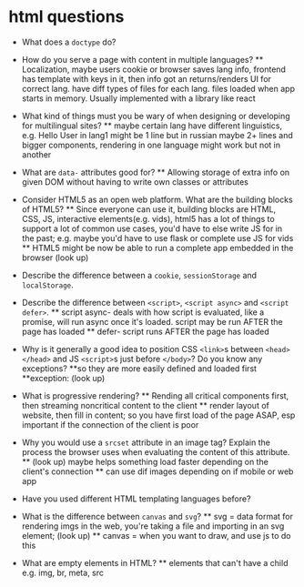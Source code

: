 # html questions

* What does a `doctype` do?

* How do you serve a page with content in multiple languages?
** Localization, maybe users cookie or browser saves lang info, frontend has template with keys in it, then info got an returns/renders UI for correct lang. have diff types of files for each lang. files loaded when app starts in memory. Usually implemented with a library like react
* What kind of things must you be wary of when designing or developing for multilingual sites?
** maybe certain lang have different linguistics, e.g. Hello User in lang1 might be 1 line but in russian maybe 2+ lines and bigger components, rendering in one language might     work but not in another
* What are `data-` attributes good for?
** Allowing storage of extra info on given DOM without having to write own classes or attributes
* Consider HTML5 as an open web platform. What are the building blocks of HTML5?
** Since everyone can use it, building blocks are HTML, CSS, JS, interactive elements(e.g. vids), html5 has a lot of things to support a lot of common use cases, you'd have to else write JS for in the past; e.g. maybe you'd have to use flask or complete use JS for vids
** HTML5 might be now be able to run a complete app embedded in the browser (look up)
* Describe the difference between a `cookie`, `sessionStorage` and `localStorage`.

* Describe the difference between `<script>`, `<script async>` and `<script defer>`.
** script async- deals with how script is evaluated, like a promise, will run async once it's loaded. script may be run AFTER the page has loaded
** defer- script runs AFTER the page has loaded

* Why is it generally a good idea to position CSS `<link>`s between `<head></head>` and JS `<script>`s just before `</body>`? Do you know any exceptions?
**so they are more easily defined and loaded first
**exception: (look up)

* What is progressive rendering?
** Rending all critical components first, then streaming noncritical content to the client
** render layout of website, then fill in content; so you have first load of the page ASAP, esp important if the connection of the client is poor

* Why you would use a `srcset` attribute in an image tag? Explain the process the browser uses when evaluating the content of this attribute.
** (look up) maybe helps something load faster depending on the client's connection
** can use dif images depending on if mobile or web app

* Have you used different HTML templating languages before?

* What is the difference between `canvas` and `svg`?
** svg = data format for rendering imgs in the web, you're taking a file and importing in an svg element; (look up)
** canvas = when you want to draw, and use js to do this

* What are empty elements in HTML?
** elements that can't have a child e.g. img, br, meta, src
